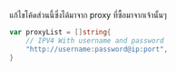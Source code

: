 แก้ไขโค้ดส่วนนี้ซึ่งได้มาจาก proxy ที่ซื้อมาจากเจ้านั้นๆ

```go
var proxyList = []string{
	// IPV4 With username and password
	"http://username:password@ip:port",
}
```